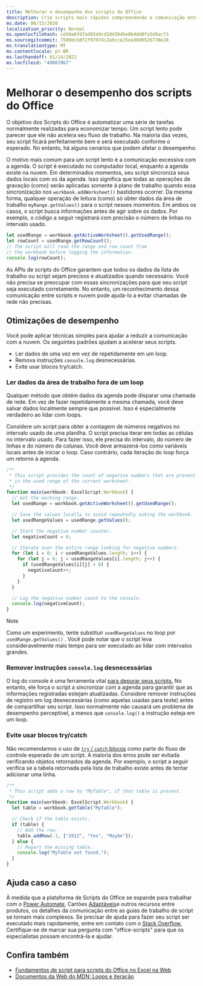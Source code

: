```yaml
---
title: Melhorar o desempenho dos scripts do Office
description: Crie scripts mais rápidos compreendendo a comunicação entre a planilha do Excel e seu script.
ms.date: 06/15/2020
localization_priority: Normal
ms.openlocfilehash: ce50a6fd7ad02ddcd2dd304be8b4dd8fa3d0acf3
ms.sourcegitcommit: 7580dcb8f2f97974c2a9cce25ea30d6526730e28
ms.translationtype: MT
ms.contentlocale: pt-BR
ms.lasthandoff: 01/14/2021
ms.locfileid: "49867867"
---
```

# <a name="improve-the-performance-of-your-office-scripts"></a>Melhorar o desempenho dos scripts do Office

O objetivo dos Scripts do Office é automatizar uma série de tarefas normalmente realizadas para economizar tempo. Um script lento pode parecer que ele não acelera seu fluxo de trabalho. Na maioria das vezes, seu script ficará perfeitamente bem e será executado conforme o esperado. No entanto, há alguns cenários que podem afetar o desempenho.

O motivo mais comum para um script lento é a comunicação excessiva com a agenda. O script é executado no computador local, enquanto a agenda existe na nuvem. Em determinados momentos, seu script sincroniza seus dados locais com os da agenda. Isso significa que todas as operações de gravação (como) serão aplicadas somente à plano de trabalho quando essa sincronização nos `workbook.addWorksheet()` bastidores ocorrer. Da mesma forma, qualquer operação de leitura (como) só obter dados da área de trabalho `myRange.getValues()` para o script nesses momentos. Em ambos os casos, o script busca informações antes de agir sobre os dados. Por exemplo, o código a seguir registrará com precisão o número de linhas no intervalo usado.

```TypeScript
let usedRange = workbook.getActiveWorksheet().getUsedRange();
let rowCount = usedRange.getRowCount();
// The script will read the range and row count from
// the workbook before logging the information.
console.log(rowCount);
```

As APIs de scripts do Office garantem que todos os dados da lista de trabalho ou script sejam precisos e atualizados quando necessário. Você não precisa se preocupar com essas sincronizações para que seu script seja executado corretamente. No entanto, um reconhecimento dessa comunicação entre scripts e nuvem pode ajudá-lo a evitar chamadas de rede não precisas.

## <a name="performance-optimizations"></a>Otimizações de desempenho

Você pode aplicar técnicas simples para ajudar a reduzir a comunicação com a nuvem. Os seguintes padrões ajudam a acelerar seus scripts.

- Ler dados de uma vez em vez de repetidamente em um loop.
- Remova instruções `console.log` desnecessárias.
- Evite usar blocos try/catch.

### <a name="read-workbook-data-outside-of-a-loop"></a>Ler dados da área de trabalho fora de um loop

Qualquer método que obtém dados da agenda pode disparar uma chamada de rede. Em vez de fazer repetidamente a mesma chamada, você deve salvar dados localmente sempre que possível. Isso é especialmente verdadeiro ao lidar com loops.

Considere um script para obter a contagem de números negativos no intervalo usado de uma planilha. O script precisa iterar em todas as células no intervalo usado. Para fazer isso, ele precisa do intervalo, do número de linhas e do número de colunas. Você deve armazená-los como variáveis locais antes de iniciar o loop. Caso contrário, cada iteração do loop força um retorno à agenda.

```TypeScript
/**
 * This script provides the count of negative numbers that are present
 * in the used range of the current worksheet.
 */
function main(workbook: ExcelScript.Workbook) {
  // Get the working range.
  let usedRange = workbook.getActiveWorksheet().getUsedRange();

  // Save the values locally to avoid repeatedly asking the workbook.
  let usedRangeValues = usedRange.getValues();

  // Start the negative number counter.
  let negativeCount = 0;

  // Iterate over the entire range looking for negative numbers.
  for (let i = 0; i < usedRangeValues.length; i++) {
    for (let j = 0; j < usedRangeValues[i].length; j++) {
      if (usedRangeValues[i][j] < 0) {
        negativeCount++;
      }
    }
  }

  // Log the negative number count to the console.
  console.log(negativeCount);
}
```

> [!NOTE]
> Como um experimento, tente substituir `usedRangeValues` no loop por `usedRange.getValues()` . Você pode notar que o script leva consideravelmente mais tempo para ser executado ao lidar com intervalos grandes.

### <a name="remove-unnecessary-consolelog-statements"></a>Remover instruções `console.log` desnecessárias

O log do console é uma ferramenta vital [para depurar seus scripts.](../testing/troubleshooting.md) No entanto, ele força o script a sincronizar com a agenda para garantir que as informações registradas estejam atualizadas. Considere remover instruções de registro em log desnecessárias (como aquelas usadas para teste) antes de compartilhar seu script. Isso normalmente não causará um problema de desempenho perceptível, a menos que `console.log()` a instrução esteja em um loop.

### <a name="avoid-using-trycatch-blocks"></a>Evite usar blocos try/catch

Não recomendamos o uso de [ `try` / `catch` blocos](https://developer.mozilla.org/docs/Web/JavaScript/Reference/Statements/try...catch) como parte do fluxo de controle esperado de um script. A maioria dos erros pode ser evitada verificando objetos retornados da agenda. Por exemplo, o script a seguir verifica se a tabela retornada pela lista de trabalho existe antes de tentar adicionar uma linha.

```TypeScript
/**
 * This script adds a row to "MyTable", if that table is present.
 */
function main(workbook: ExcelScript.Workbook) {
  let table = workbook.getTable("MyTable");

  // Check if the table exists.
  if (table) {
    // Add the row.
    table.addRow(-1, ["2012", "Yes", "Maybe"]);
  } else {
    // Report the missing table.
    console.log("MyTable not found.");
  }
}
```

## <a name="case-by-case-help"></a>Ajuda caso a caso

À medida que a plataforma de Scripts do Office se expande para trabalhar com o [Power Automate](https://flow.microsoft.com/), Cartões [Adaptáveis](/adaptive-cards)e outros recursos entre produtos, os detalhes da comunicação entre as guias de trabalho de script se tornam mais complexos. Se precisar de ajuda para fazer seu script ser executado mais rapidamente, entre em contato com o [Stack Overflow.](https://stackoverflow.com/questions/tagged/office-scripts) Certifique-se de marcar sua pergunta com "office-scripts" para que os especialistas possam encontrá-la e ajudar.

## <a name="see-also"></a>Confira também

- [Fundamentos de script para scripts do Office no Excel na Web](scripting-fundamentals.md)
- [Documentos da Web do MDN: Loops e iteração](https://developer.mozilla.org/docs/Web/JavaScript/Guide/Loops_and_iteration)